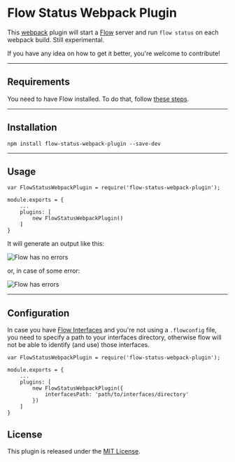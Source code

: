 Flow Status Webpack Plugin
==========================


This [webpack](http://webpack.github.io/) plugin will start a [Flow](http://flowtype.org/) server and run `flow status` on each webpack build. Still experimental.

If you have any idea on how to get it better, you're welcome to contribute!

----------


Requirements
------------

You need to have Flow installed. To do that, follow [these steps](http://flowtype.org/docs/getting-started.html#_).

----------

Installation
------------
    npm install flow-status-webpack-plugin --save-dev

----------

Usage
-------

```
var FlowStatusWebpackPlugin = require('flow-status-webpack-plugin');

module.exports = {
    ...
    plugins: [
        new FlowStatusWebpackPlugin()
    ]
}
```

It will generate an output like this:

![Flow has no errors](http://i.imgur.com/GX2xg8J.png?1)

or, in case of some error:

![Flow has errors](http://i.imgur.com/4cnu50c.png?1)

----------

Configuration
----------------

In case you have [Flow Interfaces](http://flowtype.org/docs/third-party.html#_) and you're not using a `.flowconfig` file, you need to specify a path to your interfaces directory, otherwise flow will not be able to identify (and use) those interfaces.


```
var FlowStatusWebpackPlugin = require('flow-status-webpack-plugin');

module.exports = {
    ...
    plugins: [
        new FlowStatusWebpackPlugin({
            interfacesPath: 'path/to/interfaces/directory'
        })
    ]
}
```

License
---------
This plugin is released under the [MIT License](https://opensource.org/licenses/MIT).